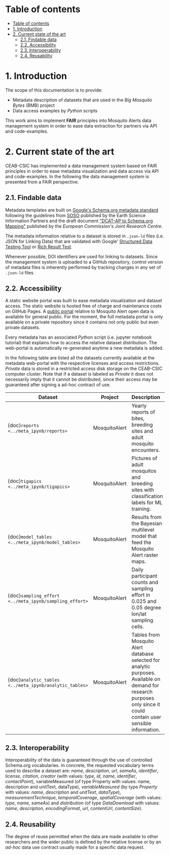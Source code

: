 <style>
r { color: Red }
g { color: Green }
</style>
# Table of contents

- [Table of contents](#table-of-contents)
- [1. Introduction](#1-introduction)
- [2. Current state of the art](#2-current-state-of-the-art)
  - [2.1. Findable data](#21-findable-data)
  - [2.2. Accessibility](#22-accessibility)
  - [2.3. Interoperability](#23-interoperability)
  - [2.4. Reusability](#24-reusability)

# 1. Introduction

The scope of this documentation is to provide:

- Metadata description of datasets that are used in the *Big Mosquito Bytes* (BMB) project
- Data access examples by _Python_ scripts

This work aims to implement **FAIR** principles into Mosquito Alerts data management system in order to ease data extraction for partners via API and code-examples.

# 2. Current state of the art

CEAB-CSIC has implemented a data management system based on FAIR principles in order to ease metadata visualization and  data access via API and code-examples. In the following the data management system is presented from a FAIR perspective.

## 2.1. Findable data

Metadata templates are built on [Google's Schema.org metadata standard](https://schema.org/docs/data-and-datasets.html) following the guidelines from [SOSO](https://github.com/ESIPFed/science-on-schema.org) published by the Earth Science Information Partners and the draft document ["DCAT-AP to Schema.org Mapping"](https://ec-jrc.github.io/dcat-ap-to-schema-org/) published by the *European Commission's Joint Research Centre*.

The metadata information relative to a dataset is stored in `.json-ld` files (i.e. JSON for Linking Data) that are validated with Google' [Structured Data Testing Tool](https://search.google.com/structured-data/testing-tool/u/0/) or [Rich Result Test](https://search.google.com/test/rich-results?utm_campaign=sdtt&utm_medium=code&id=zX-8vS_sX8Vir1CdBTMmrg).

Whenever possible, DOI identifiers are used for linking to datasets. Since the management system is uploaded to a GitHub repository, control version of metadata files is inherently performed by tracking changes in any set of `.json-ld` files.

## 2.2. Accessibility

A static website portal was built to ease metadata visualization and dataset access. The static website is hosted free of charge and maintenance costs on GitHub Pages. A [public portal](https://mosquito-alert.github.io/metadata_public_portal/README_ma.html) relative to Mosquito Alert open data is available for general public. For the moment, the full metadata portal is only available on a private repository since it contains not only public but even private datasets.

Every metadata has an associated *Python* script (i.e. jupyter notebook tutorial) that explains how to access the relative dataset distribution. The web-portal is automatically re-generated anytime a new metadata is added.

In the following table are listed all the datasets currently available at the metadata web-portal with the respective licenses and access restrictions. *Private* data is stored in a restricted access disk storage on the CEAB-CSIC computer cluster. Note that if a dataset is labeled as *Private* it does not necessarily imply that it cannot be distributed, since their access may be guaranteed after signing a ad-hoc contract of use.

| Dataset | Project | Description | License  | Example | Format |
| ------- |:-------:| :-----------|:--------:|:-------:|:------:|
| {doc}`reports <../meta_ipynb/reports>` | MosquitoAlert | Yearly reports of bites, breeding sites and adult mosquito encounters. | Public CC0-1.0  | <g>✔</g> | `.json` `.csv` `.parquet` |
| {doc}`tigapics <../meta_ipynb/tigapics>` | MosquitoAlert | Pictures of adult mosquitos and breeding sites with classification labels for ML training. | Public CC0-1.0 | <g>✔</g> | `.jpeg` `.png` |
| {doc}`model_tables <../meta_ipynb/model_tables>` | MosquitoAlert | Results from the Bayesian multilevel model that feed the Mosquito Alert raster maps. | Public CC0-1.0 | <g>✔</g> | `.csv` `.parquet` |
| {doc}`sampling_effort <../meta_ipynb/sampling_effort>` | MosquitoAlert| Daily participant counts and sampling effort in 0.025 and 0.05 degree lon/lat sampling cells. | Public CC0-1.0 | <g>✔</g> | `.csv` `.parquet` |
| {doc}`analytic_tables <../meta_ipynb/analytic_tables>` | MosquitoAlert| Tables from Mosquito Alert database selected for analytic purposes. Available on demand for research purposes only since it could contain user sensible information. | Private | <g>✔</g> | `.csv` `.parquet` |

## 2.3. Interoperability

Interoperability of the data is guaranteed through the use of controlled Schema.org vocabularies. In concrete, the requested vocabulary terms used to describe a dataset are: *name*, *description*, *url*, *sameAs*, *identifier*, *license*, *citation*, *creator* (with values: *type*, *id*, *name*, *identifier*, *contactPoint*), variableMeasured (of type Property with values: name, description and unitText, dataType), *variableMeasured* (by type *Property* with values: *name*, *description* and *unitText*, *dataType*), *measurementTechnique*, *temporalCoverage*, *spatialCoverage* (with values: *type*, *name*, *sameAs*) and *distribution* (of type *DataDownload* with values: *name*, *description*, *encodingFormat*, *url*, *contentUrl*, *contentSize*).

## 2.4. Reusability

The degree of reuse permitted when the data are made available to other researchers and the wider public is defined by the relative license or by an *ad-hoc* data use contract usually made for a specific data request.
